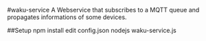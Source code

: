 #waku-service
A Webservice that subscribes to a MQTT queue and propagates informations of some devices.

##Setup
   npm install
   edit config.json
   nodejs waku-service.js
